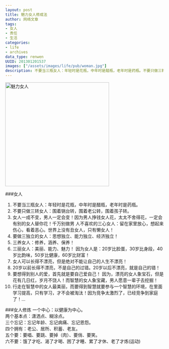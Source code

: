 ```yaml
---
layout: post
title: 魅力女人修成法
author: 网络文章
tags: 
- 女人
- 责任
- 生活
categories:
- life
- archives
data_type: renwen
UUID: 201301201537
images: ["/assets/images/life/pub/woman.jpg"]
description: 不要当三瓶女人：年轻时是花瓶，中年时是醋瓶，老年时是药瓶。不要只做三转女人：围着锅台转，围着老公转，围着孩子转...
---
```


<a href="{{site.static_url}}/assets/images/life/pub/woman.jpg" alt="魅力女人" rel="prettyPhoto[{{page.UUID}}]">
<img src="{{site.static_url}}/assets/images/life/pub/woman.jpg" width="330px" alt="魅力女人" class="img-center"></img>
</a>


###女人
<ol>
<li>不要当三瓶女人：年轻时是花瓶，中年时是醋瓶，老年时是药瓶。</li>
<li>不要只做三转女人：围着锅台转，围着老公转，围着孩子转。</li>
<li>女人一成不变，男人一定会变！因为男人挣钱女人花，太太不舍得花，一定会有别的女人替你花！千万别做男 人不喜欢的三心女人：留在家里放心，想起来伤心，看着恶心。世界上没有丑女人，只有懒女人！</li>
<li>要做三独立的女人：思想独立、能力独立、经济独立！</li>
<li>三养女人：修养，涵养、保养！</li>
<li>三丽女人：美丽、能力、魅力！ 因为女人是：20岁比脸蛋，30岁比身段，40岁比韵味，50岁比健康，60岁比财富！</li>
<li>女人可以长得不漂亮，但是绝对不能让自己的人生不漂亮！</li>
<li>20岁以前长得不漂亮，不是自己的过错。20岁以后不漂亮，就是自己的错！</li>
<li>要想得到别人的爱，首先就是要自己爱自己！ 因为，漂亮的女人象宝石，但是花有几日红，岁月不饶人！而智慧的女人象宝藏，男人愿意一辈子去挖掘！</li>
<li>行走在智慧中的女人最美丽，而要得到智慧就要参与一个智慧的环境，在里面学习提高，只有学习，才不会被淘汰！因为竞争太激烈了，已经竞争到家庭了！...</li>
</ol>

###女人修炼
一个中心：以健康为中心。<br>
两个基本点：潇洒点、糊涂点。<br>
三个忘记：忘记年龄、忘记病痛、忘记恩怨。<br>
四个拥有：老公、居所、积蓄、老友。<br>
五个要：要唱、要跳、要掉（肉）、要俏、要笑。<br>
六不要：饿了才吃、渴了才喝、困了才睡、累了才休、老了才炼(运动)<br>
